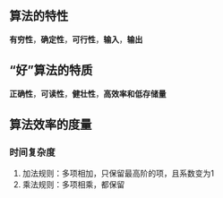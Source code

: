 ## 算法的特性

**有穷性**，**确定性**，**可行性**，**输入**，**输出**



## “好”算法的特质

**正确性**，**可读性**，**健壮性**，**高效率和低存储量**



## 算法效率的度量

### 时间复杂度

1. 加法规则：多项相加，只保留最高阶的项，且系数变为1
2. 乘法规则：多项相乘，都保留

